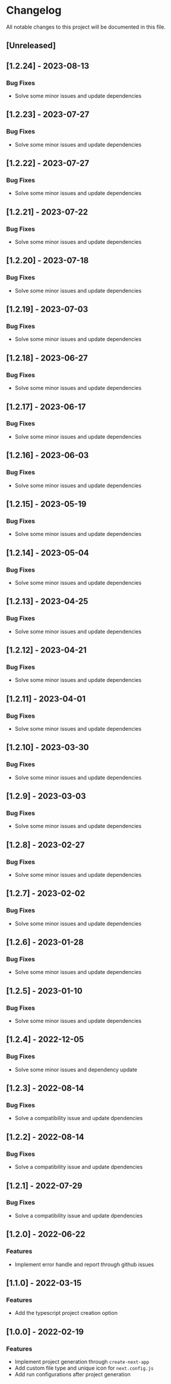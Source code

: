 # Changelog

All notable changes to this project will be documented in this file.

## [Unreleased]
## [1.2.24] - 2023-08-13

### Bug Fixes

- Solve some minor issues and update dependencies

## [1.2.23] - 2023-07-27

### Bug Fixes

- Solve some minor issues and update dependencies

## [1.2.22] - 2023-07-27

### Bug Fixes

- Solve some minor issues and update dependencies

## [1.2.21] - 2023-07-22

### Bug Fixes

- Solve some minor issues and update dependencies

## [1.2.20] - 2023-07-18

### Bug Fixes

- Solve some minor issues and update dependencies

## [1.2.19] - 2023-07-03

### Bug Fixes

- Solve some minor issues and update dependencies

## [1.2.18] - 2023-06-27

### Bug Fixes

- Solve some minor issues and update dependencies

## [1.2.17] - 2023-06-17

### Bug Fixes

- Solve some minor issues and update dependencies

## [1.2.16] - 2023-06-03

### Bug Fixes

- Solve some minor issues and update dependencies

## [1.2.15] - 2023-05-19

### Bug Fixes

- Solve some minor issues and update dependencies

## [1.2.14] - 2023-05-04

### Bug Fixes

- Solve some minor issues and update dependencies

## [1.2.13] - 2023-04-25

### Bug Fixes

- Solve some minor issues and update dependencies

## [1.2.12] - 2023-04-21

### Bug Fixes

- Solve some minor issues and update dependencies

## [1.2.11] - 2023-04-01

### Bug Fixes

- Solve some minor issues and update dependencies

## [1.2.10] - 2023-03-30

### Bug Fixes

- Solve some minor issues and update dependencies

## [1.2.9] - 2023-03-03

### Bug Fixes

- Solve some minor issues and update dependencies

## [1.2.8] - 2023-02-27

### Bug Fixes

- Solve some minor issues and update dependencies

## [1.2.7] - 2023-02-02

### Bug Fixes

- Solve some minor issues and update dependencies

## [1.2.6] - 2023-01-28

### Bug Fixes

- Solve some minor issues and update dependencies

## [1.2.5] - 2023-01-10

### Bug Fixes

- Solve some minor issues and update dependencies

## [1.2.4] - 2022-12-05

### Bug Fixes

- Solve some minor issues and dependency update

## [1.2.3] - 2022-08-14

### Bug Fixes

- Solve a compatibility issue and update dpendencies

## [1.2.2] - 2022-08-14

### Bug Fixes

- Solve a compatibility issue and update dpendencies

## [1.2.1] - 2022-07-29

### Bug Fixes

- Solve a compatibility issue and update dpendencies

## [1.2.0] - 2022-06-22

### Features

- Implement error handle and report through github issues

## [1.1.0] - 2022-03-15

### Features

- Add the typescript project creation option

## [1.0.0] - 2022-02-19

### Features

- Implement project generation through `create-next-app`
- Add custom file type and unique icon for `next.config.js`
- Add run configurations after project generation

<!-- generated by git-cliff -->
